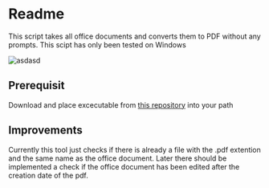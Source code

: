 # Readme
This script takes all office documents and converts them to PDF without any prompts. This scipt has only been tested on Windows

![asdasd](https://i.postimg.cc/XqLzbKG5/Merknad-2019-11-11-185651.jpg)

## Prerequisit

Download and place excecutable from [this repository](https://github.com/cognidox/OfficeToPDF) into your path

## Improvements
Currently this tool just checks if there is already a file with the .pdf extention and the same name as the office document. Later there should be implemented a check if the office document has been edited after the creation date of the pdf.
